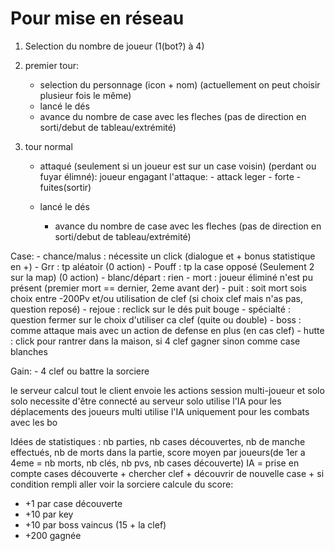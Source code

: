 # Pour mise en réseau
1. Selection du nombre de joueur (1(bot?) à 4)
2. premier tour:
    - selection du personnage (icon + nom) (actuellement on peut choisir plusieur fois le même)
    - lancé le dés
    - avance du nombre de case avec les fleches (pas de direction en sorti/debut de tableau/extrémité)

3. tour normal
    - attaqué (seulement si un joueur est sur un case voisin) (perdant ou fuyar élimné):
        joueur engagant l'attaque:
            - attack leger
            - forte
            - fuites(sortir)

    - lancé le dés
        - avance du nombre de case avec les fleches (pas de direction en sorti/debut de tableau/extrémité)

Case:
    - chance/malus : nécessite un click (dialogue et + bonus statistique en +)
    - Grr : tp aléatoir (0 action)
    - Pouff : tp la case opposé (Seulement 2 sur la map) (0 action)
    - blanc/départ : rien
    - mort : joueur éliminé n'est pu présent (premier mort == dernier, 2eme avant der)
    - puit : soit mort sois choix entre -200Pv et/ou utilisation de clef (si choix clef mais n'as pas, question reposé)
    - rejoue : reclick sur le dés puit bouge
    - spécialté : question fermer sur le choix d'utiliser ca clef (quite ou double)
    - boss : comme attaque mais avec un action de defense en plus (en cas clef)
    - hutte : click pour rantrer dans la maison, si 4 clef gagner sinon comme case blanches


Gain: 
    - 4 clef ou battre la sorciere


le serveur calcul tout
le client envoie les actions
session multi-joueur et solo
solo necessite d'être connecté au serveur
solo utilise l'IA pour les déplacements des joueurs
multi utilise l'IA uniquement pour les combats avec les bo


Idées de statistiques : nb parties, nb cases découvertes, nb de manche effectués, nb de morts dans la partie, score moyen par joueurs(de 1er a 4eme = nb morts, nb clés, nb pvs, nb cases découverte)
IA = prise en compte cases découverte + chercher clef + découvrir de nouvelle case + si condition rempli aller voir la sorciere
calcule du score:
- +1 par case découverte
- +10 par key
- +10 par boss vaincus (15 + la clef)
- +200 gagnée